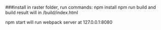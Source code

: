 ###install
in raster folder, run commands:
npm install
npm run build
and build result will in /build/index.html

npm start
will run webpack server at 127.0.0.1:8080
